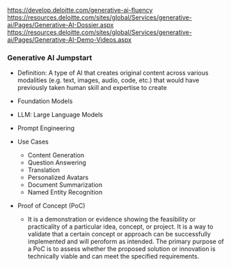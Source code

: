 https://develop.deloitte.com/generative-ai-fluency <br>
https://resources.deloitte.com/sites/global/Services/generative-ai/Pages/Generative-AI-Dossier.aspx
https://resources.deloitte.com/sites/global/Services/generative-ai/Pages/Generative-AI-Demo-Videos.aspx

### Generative AI Jumpstart
* Definition: A type of AI that creates original content across various modalities (e.g. text, images, audio, code, etc.) that would have previously taken human skill and expertise to create
* Foundation Models
* LLM: Large Language Models
* Prompt Engineering
* Use Cases
  * Content Generation
  * Question Answering
  * Translation
  * Personalized Avatars
  * Document Summarization
  * Named Entity Recognition
 
* Proof of Concept (PoC)
  * It is a demonstration or evidence showing the feasibility or practicality of a particular idea, concept, or project. It is a way to validate that a certain concept or approach can be successfully implemented and will peroform as intended. The primary purpose of a PoC is to assess whether the proposed solution or innovation is technically viable and can meet the specified requirements.

